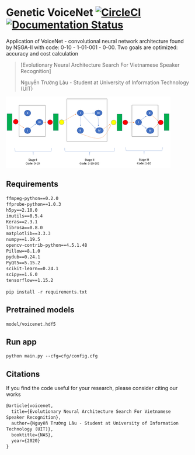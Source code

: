 
# Genetic VoiceNet [![CircleCI](https://circleci.com/gh/faustomorales/keras-ocr.svg?style=shield)](https://github.com/nguyentruonglau) [![Documentation Status](https://readthedocs.org/projects/keras-ocr/badge/?version=latest)](https://github.com/nguyentruonglau)

Application of VoiceNet - convolutional neural network architecture found by NSGA-II with code: 0-10 - 1-01-001 -  0-00.
Two goals are optimized: accuracy and cost calculation
> [Evolutionary Neural Architecture Search For Vietnamese Speaker Recognition]
>
> Nguyễn Trường Lâu - Student at University of Information Technology (UIT)
>

![overview](https://github.com/nguyentruonglau/Genetic-VoiceNet/blob/main/img/model.png "VoiceNet App")


## Requirements
``` 
ffmpeg-python==0.2.0
ffprobe-python==1.0.3
h5py==2.10.0
imutils==0.5.4
Keras==2.3.1
librosa==0.8.0
matplotlib==3.3.3
numpy==1.19.5
opencv-contrib-python==4.5.1.48
Pillow==8.1.0
pydub==0.24.1
PyQt5==5.15.2
scikit-learn==0.24.1
scipy==1.6.0
tensorflow==1.15.2

pip install -r requirements.txt
```

## Pretrained models
``` 
model/voicenet.hdf5
```

## Run app
``` 
python main.py --cfg=cfg/config.cfg
```

## Citations
If you find the code useful for your research, please consider citing our works
``` 
@article{voicenet,
  title={Evolutionary Neural Architecture Search For Vietnamese Speaker Recognition},
  author={Nguyễn Trường Lâu - Student at University of Information Technology (UIT)},
  booktitle={NAS},
  year={2020}
}
```
